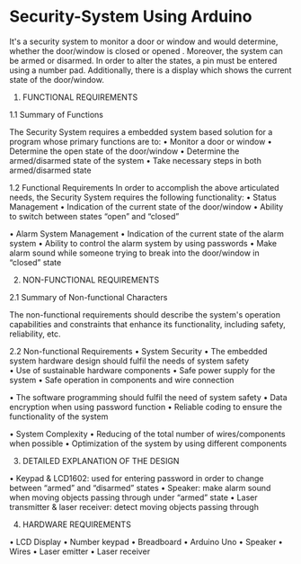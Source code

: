 # Security-System Using Arduino

It's a security system to monitor a door or window and would determine, whether the door/window is closed or opened . Moreover, the system can be armed or disarmed. In order to alter the states, a pin must be entered using a number pad. Additionally, there is a display which shows the current state of the door/window.

1. FUNCTIONAL REQUIREMENTS 

1.1	Summary of Functions

The Security System requires a embedded system based solution for a program whose primary functions are to:
•	Monitor a door or window
•	Determine the open state of the door/window 
•	Determine the armed/disarmed state of the system
•	Take necessary steps in both armed/disarmed state

1.2	Functional Requirements
In order to accomplish the above articulated needs, the Security System requires the following functionality:
•	Status Management
  •	Indication of the current state of the door/window
  •	Ability to switch between states “open” and “closed”

•	Alarm System Management
  •	Indication of the current state of the alarm system 
  •	Ability to control the alarm system by using passwords
  •	Make alarm sound while someone trying to break into the door/window in “closed” state
 

2. NON-FUNCTIONAL REQUIREMENTS

2.1	Summary of Non-functional Characters

The non-functional requirements should describe the system's operation capabilities and constraints that enhance its functionality, including safety, reliability, etc.

2.2	Non-functional Requirements
•	System Security
  •	The embedded system hardware design should fulfil the needs of system safety  
  •	Use of sustainable hardware components 
  •	Safe power supply for the system
  •	Safe operation in components and wire connection

•	The software programming should fulfil the need of system safety
  •	Data encryption when using password function
  •	Reliable coding to ensure the functionality of the system

•	System Complexity
  •	Reducing of the total number of wires/components when possible
  •	Optimization of the system by using different components


3. DETAILED EXPLANATION OF THE DESIGN

•	Keypad & LCD1602: used for entering password in order to change between “armed” and “disarmed” states
•	Speaker: make alarm sound when moving objects passing through under “armed” state
•	Laser transmitter & laser receiver: detect moving objects passing through 


4. HARDWARE REQUIREMENTS 	

•	LCD Display
•	Number keypad
•	Breadboard
•	Arduino Uno
• Speaker
•	Wires
•	Laser emitter
•	Laser receiver

